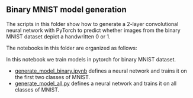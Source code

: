 ## Binary MNIST model generation

Thе scripts in this folder show how to generate a 2-layer convolutional neural network with PyTorch to predict whether images from the binary MNIST dataset depict a handwritten 0 or 1.

The notebooks in this folder are organized as follows:

In this notebook we train models in pytorch for binary MNIST dataset.

- [generate_model_binary.ipynb](generate_model_binary.py) defines a neural network and trains it on the first two classes of MNIST.
- [generate_model_all.py](generate_model_all.py) defines a neural network and trains it on all classes of MNIST.
